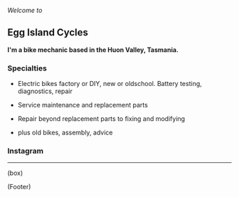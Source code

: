 _Welcome to_

## Egg Island Cycles

**I'm a bike mechanic based in the Huon Valley, Tasmania.**

### Specialties


- Electric bikes
      factory or DIY, new or oldschool. Battery testing, diagnostics, repair
      
- Service
      maintenance and replacement parts

- Repair
      beyond replacement parts to fixing and modifying

- plus old bikes, assembly, advice

### Instagram

------------

(box)

(Footer)
